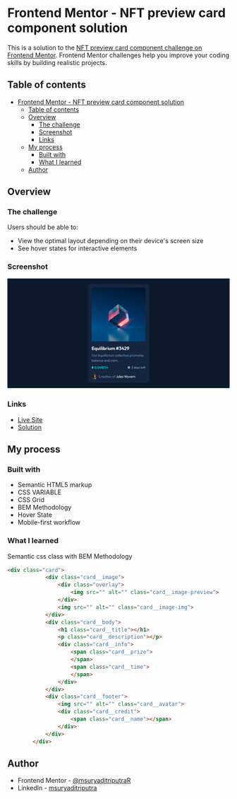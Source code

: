 # Frontend Mentor - NFT preview card component solution

This is a solution to the [NFT preview card component challenge on Frontend Mentor](https://www.frontendmentor.io/challenges/nft-preview-card-component-SbdUL_w0U). Frontend Mentor challenges help you improve your coding skills by building realistic projects. 

## Table of contents

- [Frontend Mentor - NFT preview card component solution](#frontend-mentor---nft-preview-card-component-solution)
  - [Table of contents](#table-of-contents)
  - [Overview](#overview)
    - [The challenge](#the-challenge)
    - [Screenshot](#screenshot)
    - [Links](#links)
  - [My process](#my-process)
    - [Built with](#built-with)
    - [What I learned](#what-i-learned)
  - [Author](#author)

## Overview

### The challenge

Users should be able to:

- View the optimal layout depending on their device's screen size
- See hover states for interactive elements

### Screenshot

![](./screenshot.png)

### Links

- [Live Site](https://msuryaditriputrar.github.io/Front-End-Mentor/newbie/nft-preview-card-component)
- [Solution](https://github.com/msuryaditriputraR/Front-End-Mentor/tree/master/newbie/nft-preview-card-component)

## My process

### Built with

- Semantic HTML5 markup
- CSS VARIABLE
- CSS Grid
- BEM Methodology
- Hover State
- Mobile-first workflow

### What I learned

Semantic css class with BEM Methodology

```html
<div class="card">
			<div class="card__image">
				<div class="overlay">
					<img src="" alt="" class="card__image-preview">
				</div>
				<img src="" alt="" class="card__image-img">
			</div>
			<div class="card__body">
				<h1 class="card__title"></h1>
				<p class="card__description"></p>
				<div class="card__info">
					<span class="card__prize">
					</span>
					<span class="card__time">
					</span>
				</div>
			</div>
			<div class="card__footer">
				<img src="" alt="" class="card__avatar">
				<div class="card__credit">
					<span class="card__name"></span>
				</div>
			</div>
		</div>
```

## Author

- Frontend Mentor - [@msuryaditriputraR](https://www.frontendmentor.io/profile/msuryaditriputraR)
- LinkedIn - [msuryaditriputra](https://www.linkedin.com/in/msuryaditriputra/)